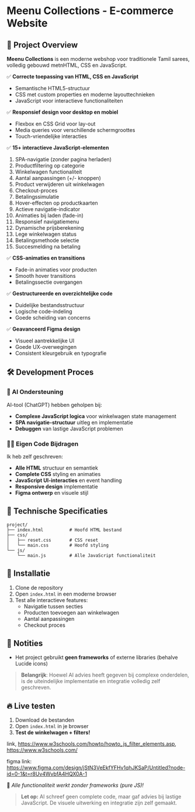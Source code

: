 # Meenu Collections - E-commerce Website

## 📌 Project Overview
**Meenu Collections** is een moderne webshop voor traditionele Tamil sarees, volledig gebouwd metnHTML, CSS en JavaScript.

✅ **Correcte toepassing van HTML, CSS en JavaScript**  
- Semantische HTML5-structuur
- CSS met custom properties en moderne layouttechnieken
- JavaScript voor interactieve functionaliteiten

✅ **Responsief design voor desktop en mobiel**  
- Flexbox en CSS Grid voor lay-out
- Media queries voor verschillende schermgroottes
- Touch-vriendelijke interacties

✅ **15+ interactieve JavaScript-elementen**  
1. SPA-navigatie (zonder pagina herladen)
2. Productfiltering op categorie
3. Winkelwagen functionaliteit
4. Aantal aanpassingen (+/- knoppen)
5. Product verwijderen uit winkelwagen
6. Checkout-proces
7. Betalingssimulatie
8. Hover-effecten op productkaarten
9. Actieve navigatie-indicator
10. Animaties bij laden (fade-in)
11. Responsief navigatiemenu
12. Dynamische prijsberekening
13. Lege winkelwagen status
14. Betalingsmethode selectie
15. Succesmelding na betaling

✅ **CSS-animaties en transitions**  
- Fade-in animaties voor producten
- Smooth hover transitions
- Betalingssectie overgangen

✅ **Gestructureerde en overzichtelijke code**  
- Duidelijke bestandsstructuur
- Logische code-indeling
- Goede scheiding van concerns

✅ **Geavanceerd Figma design**  
- Visueel aantrekkelijke UI
- Goede UX-overwegingen
- Consistent kleurgebruik en typografie

## 🛠️ Development Proces

### 🤖 AI Ondersteuning
AI-tool (ChatGPT) hebben geholpen bij:
- **Complexe JavaScript logica** voor winkelwagen state management
- **SPA navigatie-structuur** uitleg en implementatie
- **Debuggen** van lastige JavaScript problemen

### 👨‍💻 Eigen Code Bijdragen
Ik heb zelf geschreven:
- **Alle HTML** structuur en semantiek
- **Complete CSS** styling en animaties
- **JavaScript UI-interacties** en event handling
- **Responsive design** implementatie
- **Figma ontwerp** en visuele stijl

## 🚀 Technische Specificaties

```
project/
├── index.html          # Hoofd HTML bestand
├── css/
│   ├── reset.css       # CSS reset
│   └── main.css        # Hoofd styling
└── js/
    └── main.js         # Alle JavaScript functionaliteit
```

## 🔧 Installatie
1. Clone de repository
2. Open `index.html` in een moderne browser
3. Test alle interactieve features:
   - Navigatie tussen secties
   - Producten toevoegen aan winkelwagen
   - Aantal aanpassingen
   - Checkout proces

## 📝 Notities
- Het project gebruikt **geen frameworks** of externe libraries (behalve Lucide icons)

> **Belangrijk**: Hoewel AI advies heeft gegeven bij complexe onderdelen, is de uiteindelijke implementatie en integratie volledig zelf geschreven.

## 🔥 Live testen  
1. Download de bestanden  
2. Open `index.html` in je browser  
3. **Test de winkelwagen + filters!**  

link, https://www.w3schools.com/howto/howto_js_filter_elements.asp, https://www.w3schools.com/

figma link: https://www.figma.com/design/jStN3VeEkfYFHv1qhJKSaP/Untitled?node-id=0-1&t=r8Uv4WvbfA4HQX0A-1

🚨 *Alle functionaliteit werkt zonder frameworks (pure JS)!*  

> **Let op:** AI schreef geen complete code, maar gaf advies bij lastige JavaScript. De visuele uitwerking en integratie zijn zelf gemaakt.
